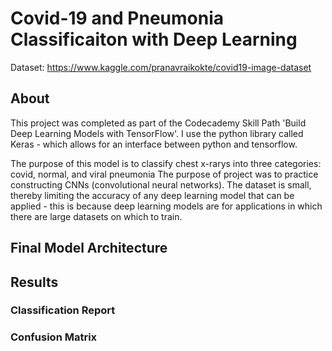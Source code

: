# Covid-19 and Pneumonia Classificaiton with Deep Learning

Dataset: https://www.kaggle.com/pranavraikokte/covid19-image-dataset

## About
This project was completed as part of the Codecademy Skill Path 'Build Deep Learning Models with TensorFlow'. I use the python library called Keras - which allows for an interface between python and tensorflow.

The purpose of this model is to classify chest x-rarys into three categories: covid, normal, and viral pneumonia The purpose of project was to practice constructing CNNs (convolutional neural networks). The dataset is small, thereby limiting the accuracy of any deep learning model that can be applied - this is because deep learning models are for applications in which there are large datasets on which to train.

## Final Model Architecture


## Results

### Classification Report 

### Confusion Matrix 
